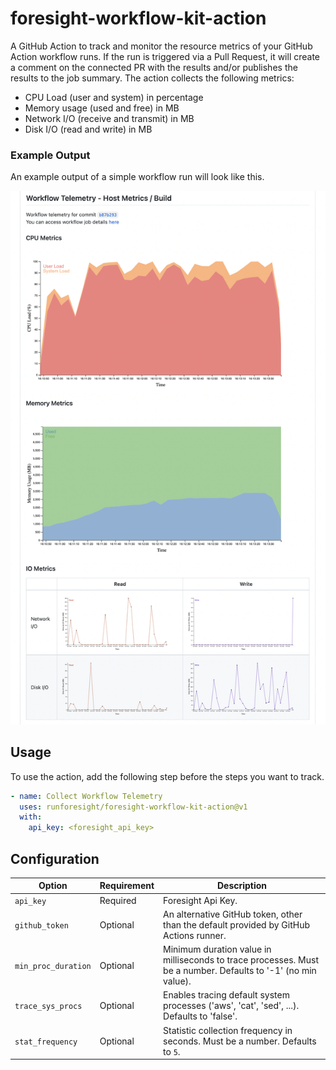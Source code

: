 # foresight-workflow-kit-action

A GitHub Action to track and monitor the resource metrics of your GitHub Action workflow runs. If the run is triggered via a Pull Request, it will create a comment on the connected PR with the results and/or publishes the results to the job summary. The action collects the following metrics:

- CPU Load (user and system) in percentage
- Memory usage (used and free) in MB
- Network I/O (receive and transmit) in MB
- Disk I/O (read and write) in MB

### Example Output

An example output of a simple workflow run will look like this.

![PR Comment Example](/images/pr-comment-example.png)

## Usage

To use the action, add the following step before the steps you want to track.

```yaml
- name: Collect Workflow Telemetry
  uses: runforesight/foresight-workflow-kit-action@v1
  with:
    api_key: <foresight_api_key>
```

## Configuration

| Option                | Requirement       | Description
| ---                   | ---               | ---
| `api_key`        | Required          |  Foresight Api Key.
| `github_token`        | Optional          | An alternative GitHub token, other than the default provided by GitHub Actions runner.
| `min_proc_duration`      | Optional          | Minimum duration value in milliseconds to trace processes. Must be a number. Defaults to '-1' (no min value).
| `trace_sys_procs`      | Optional          | Enables tracing default system processes ('aws', 'cat', 'sed', ...). Defaults to 'false'.
| `stat_frequency`      | Optional          | Statistic collection frequency in seconds. Must be a number. Defaults to `5`.
